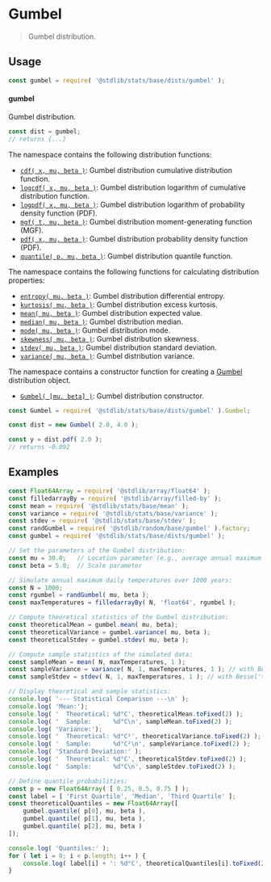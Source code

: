 <!--

@license Apache-2.0

Copyright (c) 2018 The Stdlib Authors.

Licensed under the Apache License, Version 2.0 (the "License");
you may not use this file except in compliance with the License.
You may obtain a copy of the License at

   http://www.apache.org/licenses/LICENSE-2.0

Unless required by applicable law or agreed to in writing, software
distributed under the License is distributed on an "AS IS" BASIS,
WITHOUT WARRANTIES OR CONDITIONS OF ANY KIND, either express or implied.
See the License for the specific language governing permissions and
limitations under the License.

-->

# Gumbel

> Gumbel distribution.

<section class="usage">

## Usage

```javascript
const gumbel = require( '@stdlib/stats/base/dists/gumbel' );
```

#### gumbel

Gumbel distribution.

```javascript
const dist = gumbel;
// returns {...}
```

The namespace contains the following distribution functions:

<!-- <toc pattern="*+(cdf|pdf|mgf|quantile)*"> -->

<div class="namespace-toc">

-   <span class="signature">[`cdf( x, mu, beta )`][@stdlib/stats/base/dists/gumbel/cdf]</span><span class="delimiter">: </span><span class="description">Gumbel distribution cumulative distribution function.</span>
-   <span class="signature">[`logcdf( x, mu, beta )`][@stdlib/stats/base/dists/gumbel/logcdf]</span><span class="delimiter">: </span><span class="description">Gumbel distribution logarithm of cumulative distribution function.</span>
-   <span class="signature">[`logpdf( x, mu, beta )`][@stdlib/stats/base/dists/gumbel/logpdf]</span><span class="delimiter">: </span><span class="description">Gumbel distribution logarithm of probability density function (PDF).</span>
-   <span class="signature">[`mgf( t, mu, beta )`][@stdlib/stats/base/dists/gumbel/mgf]</span><span class="delimiter">: </span><span class="description">Gumbel distribution moment-generating function (MGF).</span>
-   <span class="signature">[`pdf( x, mu, beta )`][@stdlib/stats/base/dists/gumbel/pdf]</span><span class="delimiter">: </span><span class="description">Gumbel distribution probability density function (PDF).</span>
-   <span class="signature">[`quantile( p, mu, beta )`][@stdlib/stats/base/dists/gumbel/quantile]</span><span class="delimiter">: </span><span class="description">Gumbel distribution quantile function.</span>

</div>

<!-- </toc> -->

The namespace contains the following functions for calculating distribution properties:

<!-- <toc pattern="*+(entropy|kurtosis|mean|median|mode|skewness|stdev|variance)*"> -->

<div class="namespace-toc">

-   <span class="signature">[`entropy( mu, beta )`][@stdlib/stats/base/dists/gumbel/entropy]</span><span class="delimiter">: </span><span class="description">Gumbel distribution differential entropy.</span>
-   <span class="signature">[`kurtosis( mu, beta )`][@stdlib/stats/base/dists/gumbel/kurtosis]</span><span class="delimiter">: </span><span class="description">Gumbel distribution excess kurtosis.</span>
-   <span class="signature">[`mean( mu, beta )`][@stdlib/stats/base/dists/gumbel/mean]</span><span class="delimiter">: </span><span class="description">Gumbel distribution expected value.</span>
-   <span class="signature">[`median( mu, beta )`][@stdlib/stats/base/dists/gumbel/median]</span><span class="delimiter">: </span><span class="description">Gumbel distribution median.</span>
-   <span class="signature">[`mode( mu, beta )`][@stdlib/stats/base/dists/gumbel/mode]</span><span class="delimiter">: </span><span class="description">Gumbel distribution mode.</span>
-   <span class="signature">[`skewness( mu, beta )`][@stdlib/stats/base/dists/gumbel/skewness]</span><span class="delimiter">: </span><span class="description">Gumbel distribution skewness.</span>
-   <span class="signature">[`stdev( mu, beta )`][@stdlib/stats/base/dists/gumbel/stdev]</span><span class="delimiter">: </span><span class="description">Gumbel distribution standard deviation.</span>
-   <span class="signature">[`variance( mu, beta )`][@stdlib/stats/base/dists/gumbel/variance]</span><span class="delimiter">: </span><span class="description">Gumbel distribution variance.</span>

</div>

<!-- </toc> -->

The namespace contains a constructor function for creating a [Gumbel][gumbel-distribution] distribution object.

<!-- <toc pattern="*ctor*"> -->

<div class="namespace-toc">

-   <span class="signature">[`Gumbel( [mu, beta] )`][@stdlib/stats/base/dists/gumbel/ctor]</span><span class="delimiter">: </span><span class="description">Gumbel distribution constructor.</span>

</div>

<!-- </toc> -->

```javascript
const Gumbel = require( '@stdlib/stats/base/dists/gumbel' ).Gumbel;

const dist = new Gumbel( 2.0, 4.0 );

const y = dist.pdf( 2.0 );
// returns ~0.092
```

</section>

<!-- /.usage -->

<section class="examples">

## Examples

<!-- TODO: better examples -->

<!-- eslint no-undef: "error" -->

```javascript
const Float64Array = require( '@stdlib/array/float64' );
const filledarrayBy = require( '@stdlib/array/filled-by' );
const mean = require( '@stdlib/stats/base/mean' );
const variance = require( '@stdlib/stats/base/variance' );
const stdev = require( '@stdlib/stats/base/stdev' );
const randGumbel = require( '@stdlib/random/base/gumbel' ).factory;
const gumbel = require( '@stdlib/stats/base/dists/gumbel' );

// Set the parameters of the Gumbel distribution:
const mu = 30.0;   // Location parameter (e.g., average annual maximum temperature in °C)
const beta = 5.0;  // Scale parameter

// Simulate annual maximum daily temperatures over 1000 years:
const N = 1000;
const rgumbel = randGumbel( mu, beta );
const maxTemperatures = filledarrayBy( N, 'float64', rgumbel );

// Compute theoretical statistics of the Gumbel distribution:
const theoreticalMean = gumbel.mean( mu, beta);
const theoreticalVariance = gumbel.variance( mu, beta );
const theoreticalStdev = gumbel.stdev( mu, beta );

// Compute sample statistics of the simulated data:
const sampleMean = mean( N, maxTemperatures, 1 );
const sampleVariance = variance( N, 1, maxTemperatures, 1 ); // with Bessel's correction
const sampleStdev = stdev( N, 1, maxTemperatures, 1 ); // with Bessel's correction

// Display theoretical and sample statistics:
console.log( '--- Statistical Comparison ---\n' );
console.log( 'Mean:');
console.log( '  Theoretical: %d°C', theoreticalMean.toFixed(2) );
console.log( '  Sample:      %d°C\n', sampleMean.toFixed(2) );
console.log( 'Variance:');
console.log( '  Theoretical: %d°C²', theoreticalVariance.toFixed(2) );
console.log( '  Sample:      %d°C²\n', sampleVariance.toFixed(2) );
console.log( 'Standard Deviation:' );
console.log( '  Theoretical: %d°C', theoreticalStdev.toFixed(2) );
console.log( '  Sample:      %d°C\n', sampleStdev.toFixed(2) );

// Define quantile probabilities:
const p = new Float64Array( [ 0.25, 0.5, 0.75 ] );
const label = [ 'First Quartile', 'Median', 'Third Quartile' ];
const theoreticalQuantiles = new Float64Array([
    gumbel.quantile( p[0], mu, beta ),
    gumbel.quantile( p[1], mu, beta ),
    gumbel.quantile( p[2], mu, beta )
]);

console.log( 'Quantiles:' );
for ( let i = 0; i < p.length; i++ ) {
    console.log( label[i] + ': %d°C', theoreticalQuantiles[i].toFixed(2) );
}
```

</section>

<!-- /.examples -->

<!-- Section for related `stdlib` packages. Do not manually edit this section, as it is automatically populated. -->

<section class="related">

</section>

<!-- /.related -->

<!-- Section for all links. Make sure to keep an empty line after the `section` element and another before the `/section` close. -->

<section class="links">

[gumbel-distribution]: https://en.wikipedia.org/wiki/Gumbel_distribution

<!-- <toc-links> -->

[@stdlib/stats/base/dists/gumbel/ctor]: https://github.com/stdlib-js/stdlib/tree/develop/lib/node_modules/%40stdlib/stats/base/dists/gumbel/ctor

[@stdlib/stats/base/dists/gumbel/entropy]: https://github.com/stdlib-js/stdlib/tree/develop/lib/node_modules/%40stdlib/stats/base/dists/gumbel/entropy

[@stdlib/stats/base/dists/gumbel/kurtosis]: https://github.com/stdlib-js/stdlib/tree/develop/lib/node_modules/%40stdlib/stats/base/dists/gumbel/kurtosis

[@stdlib/stats/base/dists/gumbel/mean]: https://github.com/stdlib-js/stdlib/tree/develop/lib/node_modules/%40stdlib/stats/base/dists/gumbel/mean

[@stdlib/stats/base/dists/gumbel/median]: https://github.com/stdlib-js/stdlib/tree/develop/lib/node_modules/%40stdlib/stats/base/dists/gumbel/median

[@stdlib/stats/base/dists/gumbel/mode]: https://github.com/stdlib-js/stdlib/tree/develop/lib/node_modules/%40stdlib/stats/base/dists/gumbel/mode

[@stdlib/stats/base/dists/gumbel/skewness]: https://github.com/stdlib-js/stdlib/tree/develop/lib/node_modules/%40stdlib/stats/base/dists/gumbel/skewness

[@stdlib/stats/base/dists/gumbel/stdev]: https://github.com/stdlib-js/stdlib/tree/develop/lib/node_modules/%40stdlib/stats/base/dists/gumbel/stdev

[@stdlib/stats/base/dists/gumbel/variance]: https://github.com/stdlib-js/stdlib/tree/develop/lib/node_modules/%40stdlib/stats/base/dists/gumbel/variance

[@stdlib/stats/base/dists/gumbel/cdf]: https://github.com/stdlib-js/stdlib/tree/develop/lib/node_modules/%40stdlib/stats/base/dists/gumbel/cdf

[@stdlib/stats/base/dists/gumbel/logcdf]: https://github.com/stdlib-js/stdlib/tree/develop/lib/node_modules/%40stdlib/stats/base/dists/gumbel/logcdf

[@stdlib/stats/base/dists/gumbel/logpdf]: https://github.com/stdlib-js/stdlib/tree/develop/lib/node_modules/%40stdlib/stats/base/dists/gumbel/logpdf

[@stdlib/stats/base/dists/gumbel/mgf]: https://github.com/stdlib-js/stdlib/tree/develop/lib/node_modules/%40stdlib/stats/base/dists/gumbel/mgf

[@stdlib/stats/base/dists/gumbel/pdf]: https://github.com/stdlib-js/stdlib/tree/develop/lib/node_modules/%40stdlib/stats/base/dists/gumbel/pdf

[@stdlib/stats/base/dists/gumbel/quantile]: https://github.com/stdlib-js/stdlib/tree/develop/lib/node_modules/%40stdlib/stats/base/dists/gumbel/quantile

<!-- </toc-links> -->

</section>

<!-- /.links -->
